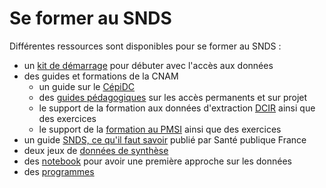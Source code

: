 # Se former au SNDS
<!-- SPDX-License-Identifier: MPL-2.0 -->

Différentes ressources sont disponibles pour se former au SNDS :

- un [kit de démarrage](starter_kit.md) pour débuter avec l'accès aux données
- des guides et formations de la CNAM
    - un guide sur le [CépiDC](documents_cnam/guide_cepidc)
    - des [guides pédagogiques](documents_cnam/guides_pedagogiques_SNDS) sur les accès permanents et sur projet
    - le support de la formation aux données d'extraction [DCIR](documents_cnam/Formation_demex.md) ainsi que des exercices
    - le support de la [formation au PMSI](documents_cnam/Formation_PMSI.md) ainsi que des exercices
- un guide [SNDS, ce qu'il faut savoir](Sante_publique_France.md) publié par Santé publique France
- deux jeux de [données de synthèse](donnees_synthetiques)
- des [notebook](notebook.md) pour avoir une première approche sur les données
- des [programmes](programmes.md)

